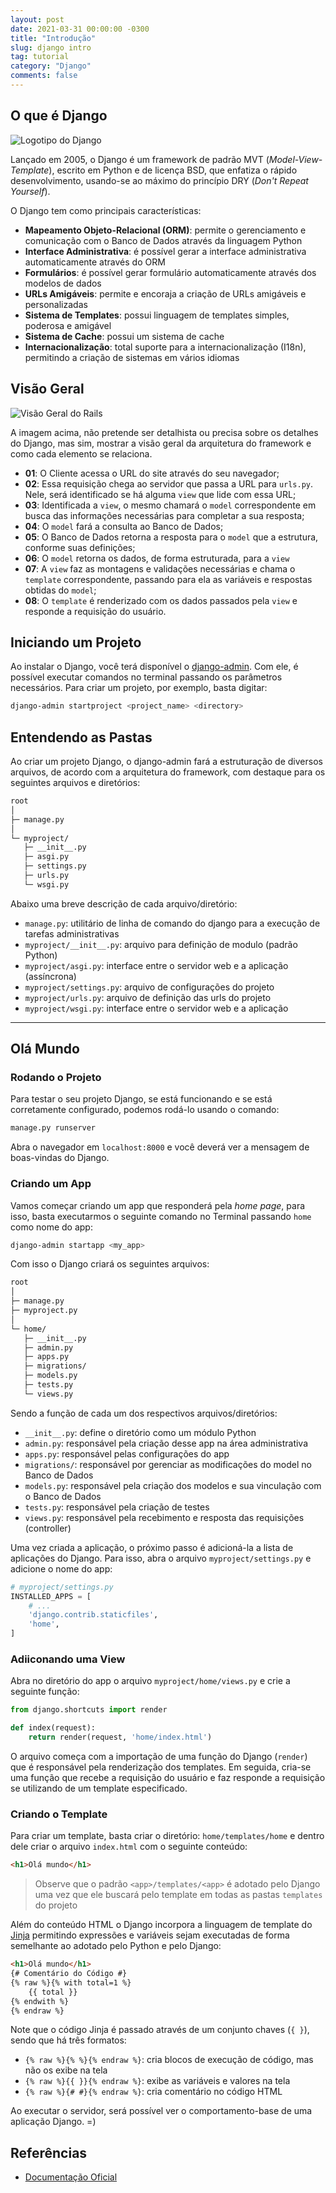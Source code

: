 ```yaml
---
layout: post
date: 2021-03-31 00:00:00 -0300
title: "Introdução"
slug: django intro
tag: tutorial
category: "Django"
comments: false
---
```


## O que é Django

![Logotipo do Django](../assets/img/django.jpg)

Lançado em 2005, o Django é um framework de padrão MVT (_Model-View-Template_), escrito em Python e de licença BSD, que enfatiza o rápido desenvolvimento, usando-se ao máximo do princípio DRY (_Don't Repeat Yourself_).

O Django tem como principais características:

- **Mapeamento Objeto-Relacional (ORM)**: permite o gerenciamento e comunicação com o Banco de Dados através da linguagem Python
- **Interface Administrativa**: é possível gerar a interface administrativa automaticamente através do ORM
- **Formulários**: é possível gerar formulário automaticamente através dos modelos de dados
- **URLs Amigáveis**: permite e encoraja a criação de URLs amigáveis e personalizadas
- **Sistema de Templates**: possui linguagem de templates simples, poderosa e amigável
- **Sistema de Cache**: possui um sistema de cache
- **Internacionalização**: total suporte para a internacionalização (I18n), permitindo a criação de sistemas em vários idiomas

## Visão Geral

![Visão Geral do Rails](../assets/img/django_architecture.jpg)

A imagem acima, não pretende ser detalhista ou precisa sobre os detalhes do Django, mas sim, mostrar a visão geral da arquitetura do framework e como cada elemento se relaciona.

- **01**: O Cliente acessa o URL do site através do seu navegador;
- **02**: Essa requisição chega ao servidor que passa a URL para `urls.py`. Nele, será identificado se há alguma `view` que lide com essa URL;
- **03**: Identificada a `view`, o mesmo chamará o `model` correspondente em busca das informações necessárias para completar a sua resposta;
- **04**: O `model` fará a consulta ao Banco de Dados;
- **05**: O Banco de Dados retorna a resposta para o `model` que  a estrutura, conforme suas definições;
- **06**: O `model` retorna os dados, de forma estruturada, para a `view`
- **07**: A `view` faz as montagens e validações necessárias e chama o `template` correspondente, passando para ela as variáveis e respostas obtidas do `model`;
- **08**: O `template` é renderizado com os dados passados pela `view` e responde a requisição do usuário.

## Iniciando um Projeto

Ao instalar o Django, você terá disponível o [django-admin](https://docs.djangoproject.com/en/3.1/ref/django-admin/). Com ele, é possível executar comandos no terminal passando os parâmetros necessários. Para criar um projeto, por exemplo, basta digitar:

```bash
django-admin startproject <project_name> <directory>
```

## Entendendo as Pastas

Ao criar um projeto Django, o django-admin fará a estruturação de diversos arquivos, de acordo com a arquitetura do framework, com destaque para os seguintes arquivos e diretórios:

```bash
root
│
├─ manage.py
│
└─ myproject/
   ├─ __init__.py
   ├─ asgi.py
   ├─ settings.py
   ├─ urls.py
   └─ wsgi.py
```

Abaixo uma breve descrição de cada arquivo/diretório:

- `manage.py`: utilitário de linha de comando do django para a execução de tarefas administrativas
- `myproject/__init__.py`: arquivo para definição de modulo (padrão Python)
- `myproject/asgi.py`: interface entre o servidor web e a aplicação (assíncrona)
- `myproject/settings.py`: arquivo de configurações do projeto
- `myproject/urls.py`: arquivo de definição das urls do projeto
- `myproject/wsgi.py`: interface entre o servidor web e a aplicação

---

## Olá Mundo

### Rodando o Projeto

Para testar o seu projeto Django, se está funcionando e se está corretamente configurado, podemos rodá-lo usando o comando:

```bash
manage.py runserver
```

Abra o navegador em `localhost:8000` e você deverá ver a mensagem de boas-vindas do Django.

### Criando um App

Vamos começar criando um app que responderá pela _home page_, para isso, basta executarmos o seguinte comando no Terminal passando `home` como nome do app:

```bash
django-admin startapp <my_app>
```

Com isso o Django criará os seguintes arquivos:

```bash
root
│
├─ manage.py
├─ myproject.py
│
└─ home/
   ├─ __init__.py
   ├─ admin.py
   ├─ apps.py
   ├─ migrations/
   ├─ models.py
   ├─ tests.py
   └─ views.py
```

Sendo a função de cada um dos respectivos arquivos/diretórios:

- `__init__.py`: define o diretório como um módulo Python
- `admin.py`: responsável pela criação desse app na área administrativa
- `apps.py`: responsável pelas configurações do app
- `migrations/`: responsável por gerenciar as modificações do model no Banco de Dados
- `models.py`: responsável pela criação dos modelos e sua vinculação com o Banco de Dados
- `tests.py`: responsável pela criação de testes
- `views.py`: responsável pela recebimento e resposta das requisições (controller)

Uma vez criada a aplicação, o próximo passo é adicioná-la a lista de aplicações do Django. Para isso, abra o arquivo `myproject/settings.py` e adicione o nome do app:

```python
# myproject/settings.py
INSTALLED_APPS = [
    # ...
    'django.contrib.staticfiles',
    'home',
]
```

### Adiiconando uma View

Abra no diretório do app o arquivo `myproject/home/views.py` e crie a seguinte função:

```python
from django.shortcuts import render

def index(request):
    return render(request, 'home/index.html')
```

O arquivo começa com a importação de uma função do Django (`render`) que é responsável pela renderização dos templates. Em seguida, cria-se uma função que recebe a requisição do usuário e faz responde a requisição se utilizando de um template especificado.

### Criando o Template

Para criar um template, basta criar o diretório: `home/templates/home` e dentro dele criar o arquivo `index.html` com o seguinte conteúdo:

```html
<h1>Olá mundo</h1>
```

> Observe que o padrão `<app>/templates/<app>` é adotado pelo Django uma vez que ele buscará pelo template em todas as pastas `templates` do projeto

Além do conteúdo HTML o Django incorpora a linguagem de template do [Jinja](https://jinja.palletsprojects.com/en/2.11.x/) permitindo expressões e variáveis sejam executadas de forma semelhante ao adotado pelo Python e pelo Django:

```html
<h1>Olá mundo</h1>
{# Comentário do Código #}
{% raw %}{% with total=1 %}
    {{ total }}
{% endwith %}
{% endraw %}
```
Note que o código Jinja é passado através de um conjunto chaves (`{ }`), sendo que há três formatos:

- `{% raw %}{% %}{% endraw %}`: cria blocos de execução de código, mas não os exibe na tela
- `{% raw %}{{ }}{% endraw %}`: exibe as variáveis e valores na tela
- `{% raw %}{# #}{% endraw %}`: cria comentário no código HTML

Ao executar o servidor, será possível ver o comportamento-base de uma aplicação Django. =)

## Referências

- [Documentação Oficial](https://docs.djangoproject.com/en/3.1/)